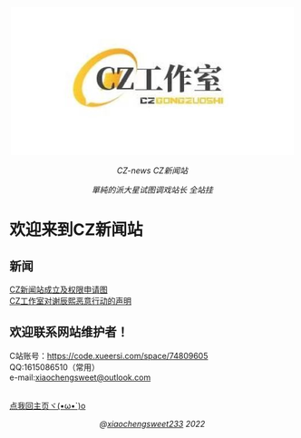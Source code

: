 <div align="center">
  <img src="./public/czlogo.png" alt="CZ-news" />
  <p><em>CZ-news CZ新闻站</em></p>
  <p><em>單純的派大星试图调戏站长 全站挂</em></p>
</div>

# 欢迎来到CZ新闻站
## 新闻
[CZ新闻站成立及权限申请图](http://cz-news.wdvip.tech/001.html) <br />
[CZ工作室对谢辰熙恶意行动的声明](http://cz-news.wdvip.tech/002.html)

## 欢迎联系网站维护者！
C站账号：https://code.xueersi.com/space/74809605 <br />
QQ:1615086510（常用） <br />
e-mail:xiaochengsweet@outlook.com <br />
<br />

<a href="https://cz-blacklist.wdvip.tech/">点我回主页ヾ(•ω•`)o</a>

<div align="center">
  <em>@<a href="https://github.com/Xiaochengsweet233">xiaochengsweet233</a> 2022</em>
</div>
